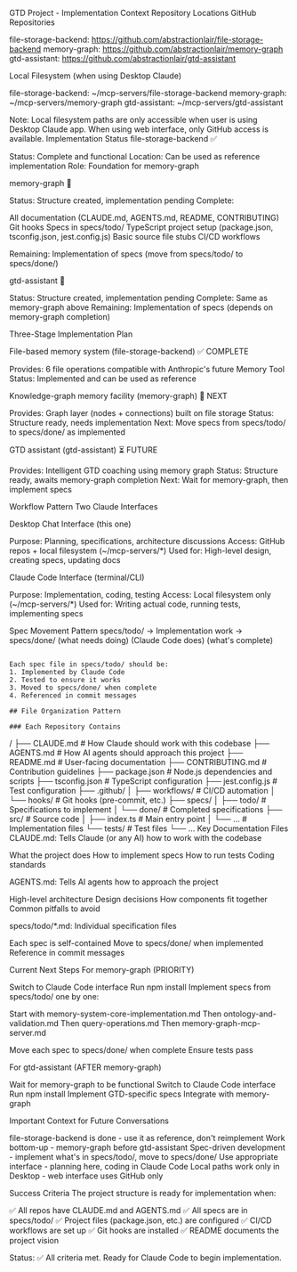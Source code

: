 GTD Project - Implementation Context
Repository Locations
GitHub Repositories

file-storage-backend: https://github.com/abstractionlair/file-storage-backend
memory-graph: https://github.com/abstractionlair/memory-graph
gtd-assistant: https://github.com/abstractionlair/gtd-assistant

Local Filesystem (when using Desktop Claude)

file-storage-backend: ~/mcp-servers/file-storage-backend
memory-graph: ~/mcp-servers/memory-graph
gtd-assistant: ~/mcp-servers/gtd-assistant

Note: Local filesystem paths are only accessible when user is using Desktop Claude app. When using web interface, only GitHub access is available.
Implementation Status
file-storage-backend ✅

Status: Complete and functional
Location: Can be used as reference implementation
Role: Foundation for memory-graph

memory-graph 🚧

Status: Structure created, implementation pending
Complete:

All documentation (CLAUDE.md, AGENTS.md, README, CONTRIBUTING)
Git hooks
Specs in specs/todo/
TypeScript project setup (package.json, tsconfig.json, jest.config.js)
Basic source file stubs
CI/CD workflows


Remaining: Implementation of specs (move from specs/todo/ to specs/done/)

gtd-assistant 🚧

Status: Structure created, implementation pending
Complete: Same as memory-graph above
Remaining: Implementation of specs (depends on memory-graph completion)

Three-Stage Implementation Plan

File-based memory system (file-storage-backend) ✅ COMPLETE

Provides: 6 file operations compatible with Anthropic's future Memory Tool
Status: Implemented and can be used as reference


Knowledge-graph memory facility (memory-graph) 🚧 NEXT

Provides: Graph layer (nodes + connections) built on file storage
Status: Structure ready, needs implementation
Next: Move specs from specs/todo/ to specs/done/ as implemented


GTD assistant (gtd-assistant) ⏳ FUTURE

Provides: Intelligent GTD coaching using memory graph
Status: Structure ready, awaits memory-graph completion
Next: Wait for memory-graph, then implement specs



Workflow Pattern
Two Claude Interfaces

Desktop Chat Interface (this one)

Purpose: Planning, specifications, architecture discussions
Access: GitHub repos + local filesystem (~/mcp-servers/*)
Used for: High-level design, creating specs, updating docs


Claude Code Interface (terminal/CLI)

Purpose: Implementation, coding, testing
Access: Local filesystem only (~/mcp-servers/*)
Used for: Writing actual code, running tests, implementing specs



Spec Movement Pattern
specs/todo/          →  Implementation work  →  specs/done/
(what needs doing)      (Claude Code does)      (what's complete)
```

Each spec file in specs/todo/ should be:
1. Implemented by Claude Code
2. Tested to ensure it works
3. Moved to specs/done/ when complete
4. Referenced in commit messages

## File Organization Pattern

### Each Repository Contains
```
/
├── CLAUDE.md              # How Claude should work with this codebase
├── AGENTS.md              # How AI agents should approach this project
├── README.md              # User-facing documentation
├── CONTRIBUTING.md        # Contribution guidelines
├── package.json           # Node.js dependencies and scripts
├── tsconfig.json          # TypeScript configuration
├── jest.config.js         # Test configuration
├── .github/
│   ├── workflows/         # CI/CD automation
│   └── hooks/             # Git hooks (pre-commit, etc.)
├── specs/
│   ├── todo/              # Specifications to implement
│   └── done/              # Completed specifications
├── src/                   # Source code
│   ├── index.ts           # Main entry point
│   └── ...                # Implementation files
└── tests/                 # Test files
    └── ...
Key Documentation Files
CLAUDE.md: Tells Claude (or any AI) how to work with the codebase

What the project does
How to implement specs
How to run tests
Coding standards

AGENTS.md: Tells AI agents how to approach the project

High-level architecture
Design decisions
How components fit together
Common pitfalls to avoid

specs/todo/*.md: Individual specification files

Each spec is self-contained
Move to specs/done/ when implemented
Reference in commit messages

Current Next Steps
For memory-graph (PRIORITY)

Switch to Claude Code interface
Run npm install
Implement specs from specs/todo/ one by one:

Start with memory-system-core-implementation.md
Then ontology-and-validation.md
Then query-operations.md
Then memory-graph-mcp-server.md


Move each spec to specs/done/ when complete
Ensure tests pass

For gtd-assistant (AFTER memory-graph)

Wait for memory-graph to be functional
Switch to Claude Code interface
Run npm install
Implement GTD-specific specs
Integrate with memory-graph

Important Context for Future Conversations

file-storage-backend is done - use it as reference, don't reimplement
Work bottom-up - memory-graph before gtd-assistant
Spec-driven development - implement what's in specs/todo/, move to specs/done/
Use appropriate interface - planning here, coding in Claude Code
Local paths work only in Desktop - web interface uses GitHub only

Success Criteria
The project structure is ready for implementation when:

✅ All repos have CLAUDE.md and AGENTS.md
✅ All specs are in specs/todo/
✅ Project files (package.json, etc.) are configured
✅ CI/CD workflows are set up
✅ Git hooks are installed
✅ README documents the project vision

Status: ✅ All criteria met. Ready for Claude Code to begin implementation.